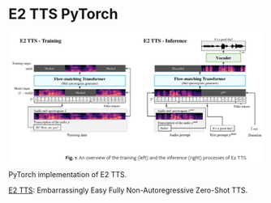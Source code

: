 # E2 TTS PyTorch

<p align="center">
  <img src="E2 TTS.png" alt="E2 TTS" style="display:block; margin:auto; width:820px;" />
</p>

PyTorch implementation of E2 TTS.

[E2 TTS](https://arxiv.org/abs/2406.18009v1): Embarrassingly Easy Fully Non-Autoregressive Zero-Shot TTS.
